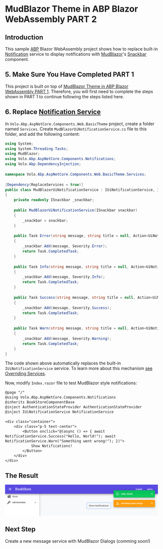 # MudBlazor Theme in ABP Blazor WebAssembly PART 2


## Introduction

This sample [ABP](https://abp.io/) Blazor WebAssembly project shows how to replace built-in [Notification](https://docs.abp.io/en/abp/latest/UI/Blazor/Notification) service to display notifications with [MudBlazor](https://www.mudblazor.com/)'s [Snackbar](https://www.mudblazor.com/components/snackbar#api) component.


## 5. Make Sure You Have Completed PART 1

This project is built on top of [MudBlazor Theme in ABP Blazor WebAssembly PART 1](https://github.com/yellow-dragon-cloud/AbpMudBlazor/). Therefore, you will first need to complete the steps shown in PART 1 to continue following the steps listed here.


## 6. Replace [Notification Service](https://docs.abp.io/en/abp/latest/UI/Blazor/Notification)

In `Volo.Abp.AspNetCore.Components.Web.BasicTheme` project, create a folder named `Services`. Create `MudBlazorUiNotificationService.cs` file to this folder, and add the following content:

```csharp
using System;
using System.Threading.Tasks;
using MudBlazor;
using Volo.Abp.AspNetCore.Components.Notifications;
using Volo.Abp.DependencyInjection;

namespace Volo.Abp.AspNetCore.Components.Web.BasicTheme.Services;

[Dependency(ReplaceServices = true)]
public class MudBlazorUiNotificationService : IUiNotificationService, IScopedDependency
{
    private readonly ISnackbar _snackbar;

    public MudBlazorUiNotificationService(ISnackbar snackbar)
    {
        _snackbar = snackbar;
    }

    public Task Error(string message, string title = null, Action<UiNotificationOptions> options = null)
    {
        _snackbar.Add(message, Severity.Error);
        return Task.CompletedTask;
    }

    public Task Info(string message, string title = null, Action<UiNotificationOptions> options = null)
    {
        _snackbar.Add(message, Severity.Info);
        return Task.CompletedTask;
    }

    public Task Success(string message, string title = null, Action<UiNotificationOptions> options = null)
    {
        _snackbar.Add(message, Severity.Success);
        return Task.CompletedTask;
    }

    public Task Warn(string message, string title = null, Action<UiNotificationOptions> options = null)
    {
        _snackbar.Add(message, Severity.Warning);
        return Task.CompletedTask;
    }
}
```

The code shown above automatically replaces the built-in `IUiNotificationService` service. To learn more about this mechanism [see Overriding Services](https://docs.abp.io/en/abp/latest/Customizing-Application-Modules-Overriding-Services).

Now, modify `Index.razor` file to test MudBlazor style notifications:

```razor
@page "/"
@using Volo.Abp.AspNetCore.Components.Notifications
@inherits BookStoreComponentBase
@inject AuthenticationStateProvider AuthenticationStateProvider
@inject IUiNotificationService NotificationService

<div class="container">
    <div class="p-5 text-center">
        <Button onclick="@(async () => { await NotificationService.Success("Hello, World!"); await NotificationService.Warn("Something went wrong!"); })">
            Show Notifications!
        </Button>
    </div>
</div>
```


## The Result

![image](images/screenshot2.png)


## Next Step

Create a new message service with MudBlazor Dialogs (comming soon!)
